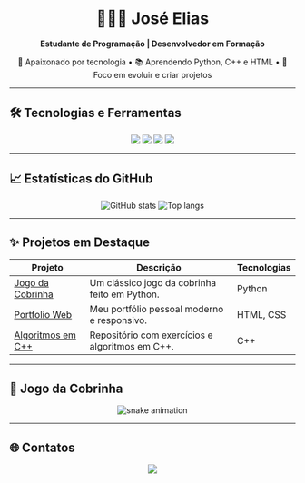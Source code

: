 <h1 align="center">👨🏻‍💻 José Elias</h1>
<p align="center">
  <strong>Estudante de Programação | Desenvolvedor em Formação</strong>
</p>

<p align="center">
  🚀 Apaixonado por tecnologia • 📚 Aprendendo Python, C++ e HTML • 🎯 Foco em evoluir e criar projetos
</p>

---

## 🛠️ Tecnologias e Ferramentas
<p align="center">
  <img src="https://img.shields.io/badge/Python-3776AB?style=for-the-badge&logo=python&logoColor=white"/>
  <img src="https://img.shields.io/badge/C++-00599C?style=for-the-badge&logo=cplusplus&logoColor=white"/>
  <img src="https://img.shields.io/badge/HTML5-E34F26?style=for-the-badge&logo=html5&logoColor=white"/>
  <img src="https://img.shields.io/badge/Git-F05032?style=for-the-badge&logo=git&logoColor=white"/>
</p>

---

## 📈 Estatísticas do GitHub
<p align="center">
  <img src="https://github-readme-stats.vercel.app/api?username=SEU_USUARIO&show_icons=true&theme=tokyonight" alt="GitHub stats"/>
  <img src="https://github-readme-stats.vercel.app/api/top-langs/?username=SEU_USUARIO&layout=compact&theme=tokyonight" alt="Top langs"/>
</p>

---

## ✨ Projetos em Destaque
| Projeto | Descrição | Tecnologias |
|---------|-----------|-------------|
| [Jogo da Cobrinha](https://github.com/SEU_USUARIO/snake-game) | Um clássico jogo da cobrinha feito em Python. | Python |
| [Portfolio Web](https://github.com/SEU_USUARIO/portfolio) | Meu portfólio pessoal moderno e responsivo. | HTML, CSS |
| [Algoritmos em C++](https://github.com/SEU_USUARIO/algorithms) | Repositório com exercícios e algoritmos em C++. | C++ |

---

## 🐍 Jogo da Cobrinha
<p align="center">
  <img src="https://github.com/SEU_USUARIO/SEU_USUARIO/blob/output/github-contribution-grid-snake.svg" alt="snake animation"/>
</p>

---

## 🌐 Contatos
<p align="center">
  <a href="https://www.linkedin.com/in/josé-elias-bb4b1528b">
    <img src="https://img.shields.io/badge/LinkedIn-0077B5?style=for-the-badge&logo=linkedin&logoColor=white"/>
  </
